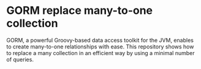 # GORM replace many-to-one collection

GORM, a powerful Groovy-based data access toolkit for the JVM, enables to create many-to-one relationships with ease. This repository shows how to replace a many collection in an efficient way by using a minimal number of queries. 
